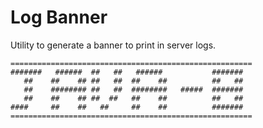 # Log Banner

Utility to generate a banner to print in server logs.


```
======================================================
#######   ######  ##   ##   ######           #######  
   ##    ##    ## ##   ##  ##    ##          ##   ##  
   ##    ######## ##   ##  ########   #####  #######  
   ##    ##    ## ##  ##   ##    ##          ##   ##  
####     ##    ##   ##     ##    ##          #######  
======================================================
```

